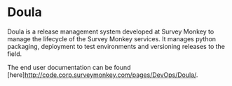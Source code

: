 Doula
=====

Doula is a release management system developed at Survey Monkey to manage the lifecycle of the Survey Monkey services. It manages python packaging, deployment to test environments and versioning releases to the field.

The end user documentation can be found [here]http://code.corp.surveymonkey.com/pages/DevOps/Doula/.